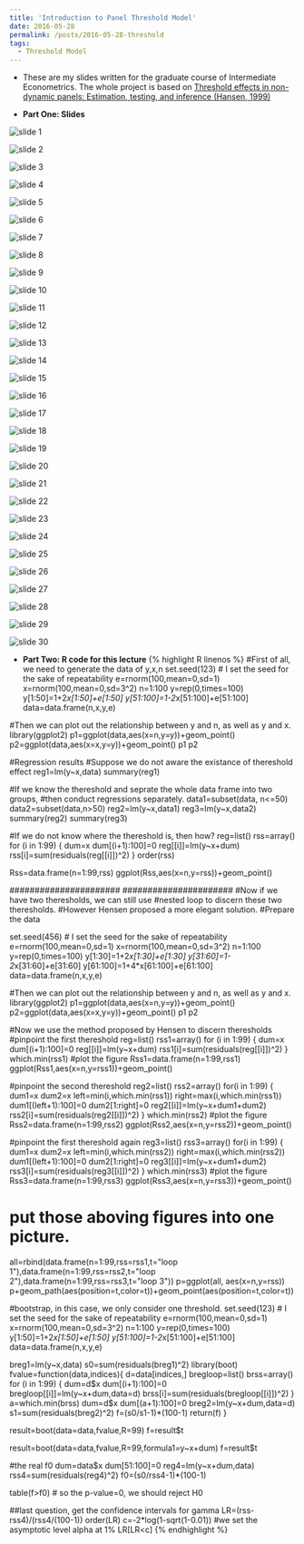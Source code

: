 ```yaml
---
title: 'Introduction to Panel Threshold Model'
date: 2016-05-28
permalink: /posts/2016-05-28-threshold
tags: 
  - Threshold Model
---
```

* These are my slides written for the graduate course of Intermediate Econometrics. The whole project is based on [Threshold effects in non-dynamic panels: Estimation, testing, and inference (Hansen, 1999)](http://www.sciencedirect.com/science/article/pii/S0304407699000251)  


* **Part One: Slides**  

![slide 1](https://raw.githubusercontent.com/Anonymous-Y/BlogImage/master/threshold/presentation_%E9%A1%B5%E9%9D%A2_01.jpg)  

![slide 2](https://raw.githubusercontent.com/Anonymous-Y/BlogImage/master/threshold/presentation_%E9%A1%B5%E9%9D%A2_02.jpg)  

![slide 3](https://raw.githubusercontent.com/Anonymous-Y/BlogImage/master/threshold/presentation_%E9%A1%B5%E9%9D%A2_03.jpg)  

![slide 4](https://raw.githubusercontent.com/Anonymous-Y/BlogImage/master/threshold/presentation_%E9%A1%B5%E9%9D%A2_04.jpg)  

![slide 5](https://raw.githubusercontent.com/Anonymous-Y/BlogImage/master/threshold/presentation_%E9%A1%B5%E9%9D%A2_05.jpg)  

![slide 6](https://raw.githubusercontent.com/Anonymous-Y/BlogImage/master/threshold/presentation_%E9%A1%B5%E9%9D%A2_06.jpg)  

![slide 7](https://raw.githubusercontent.com/Anonymous-Y/BlogImage/master/threshold/presentation_%E9%A1%B5%E9%9D%A2_07.jpg)  

![slide 8](https://raw.githubusercontent.com/Anonymous-Y/BlogImage/master/threshold/presentation_%E9%A1%B5%E9%9D%A2_08.jpg)  

![slide 9](https://raw.githubusercontent.com/Anonymous-Y/BlogImage/master/threshold/presentation_%E9%A1%B5%E9%9D%A2_09.jpg)  

![slide 10](https://raw.githubusercontent.com/Anonymous-Y/BlogImage/master/threshold/presentation_%E9%A1%B5%E9%9D%A2_10.jpg)  

![slide 11](https://raw.githubusercontent.com/Anonymous-Y/BlogImage/master/threshold/presentation_%E9%A1%B5%E9%9D%A2_11.jpg)  

![slide 12](https://raw.githubusercontent.com/Anonymous-Y/BlogImage/master/threshold/presentation_%E9%A1%B5%E9%9D%A2_12.jpg)  

![slide 13](https://raw.githubusercontent.com/Anonymous-Y/BlogImage/master/threshold/presentation_%E9%A1%B5%E9%9D%A2_13.jpg)  

![slide 14](https://raw.githubusercontent.com/Anonymous-Y/BlogImage/master/threshold/presentation_%E9%A1%B5%E9%9D%A2_14.jpg)  

![slide 15](https://raw.githubusercontent.com/Anonymous-Y/BlogImage/master/threshold/presentation_%E9%A1%B5%E9%9D%A2_15.jpg)  

![slide 16](https://raw.githubusercontent.com/Anonymous-Y/BlogImage/master/threshold/presentation_%E9%A1%B5%E9%9D%A2_16.jpg)  

![slide 17](https://raw.githubusercontent.com/Anonymous-Y/BlogImage/master/threshold/presentation_%E9%A1%B5%E9%9D%A2_17.jpg)  

![slide 18](https://raw.githubusercontent.com/Anonymous-Y/BlogImage/master/threshold/presentation_%E9%A1%B5%E9%9D%A2_18.jpg)  

![slide 19](https://raw.githubusercontent.com/Anonymous-Y/BlogImage/master/threshold/presentation_%E9%A1%B5%E9%9D%A2_19.jpg)  

![slide 20](https://raw.githubusercontent.com/Anonymous-Y/BlogImage/master/threshold/presentation_%E9%A1%B5%E9%9D%A2_20.jpg)  

![slide 21](https://raw.githubusercontent.com/Anonymous-Y/BlogImage/master/threshold/presentation_%E9%A1%B5%E9%9D%A2_21.jpg)  

![slide 22](https://raw.githubusercontent.com/Anonymous-Y/BlogImage/master/threshold/presentation_%E9%A1%B5%E9%9D%A2_22.jpg)  

![slide 23](https://raw.githubusercontent.com/Anonymous-Y/BlogImage/master/threshold/presentation_%E9%A1%B5%E9%9D%A2_23.jpg)  

![slide 24](https://raw.githubusercontent.com/Anonymous-Y/BlogImage/master/threshold/presentation_%E9%A1%B5%E9%9D%A2_24.jpg)  

![slide 25](https://raw.githubusercontent.com/Anonymous-Y/BlogImage/master/threshold/presentation_%E9%A1%B5%E9%9D%A2_25.jpg)  

![slide 26](https://raw.githubusercontent.com/Anonymous-Y/BlogImage/master/threshold/presentation_%E9%A1%B5%E9%9D%A2_26.jpg)  

![slide 27](https://raw.githubusercontent.com/Anonymous-Y/BlogImage/master/threshold/presentation_%E9%A1%B5%E9%9D%A2_27.jpg)  

![slide 28](https://raw.githubusercontent.com/Anonymous-Y/BlogImage/master/threshold/presentation_%E9%A1%B5%E9%9D%A2_28.jpg)  

![slide 29](https://raw.githubusercontent.com/Anonymous-Y/BlogImage/master/threshold/presentation_%E9%A1%B5%E9%9D%A2_29.jpg)  

![slide 30](https://raw.githubusercontent.com/Anonymous-Y/BlogImage/master/threshold/presentation_%E9%A1%B5%E9%9D%A2_30.jpg)  

* **Part Two: R code for this lecture**
{% highlight R linenos %}
#First of all, we need to generate the data of y,x,n
set.seed(123) # I set the seed for the sake of repeatability
e=rnorm(100,mean=0,sd=1)
x=rnorm(100,mean=0,sd=3^2)
n=1:100
y=rep(0,times=100)
y[1:50]=1+2*x[1:50]+e[1:50]
y[51:100]=1-2*x[51:100]+e[51:100]
data=data.frame(n,x,y,e)

#Then we can plot out the relationship between y and n, as well as y and x.
library(ggplot2)
p1=ggplot(data,aes(x=n,y=y))+geom_point()
p2=ggplot(data,aes(x=x,y=y))+geom_point()
p1
p2

#Regression results
#Suppose we do not aware the existance of thereshold effect
reg1=lm(y~x,data)
summary(reg1)

#If we know the thereshold and seprate the whole data frame into two groups,
#then conduct regressions separately.
data1=subset(data, n<=50)
data2=subset(data,n>50)
reg2=lm(y~x,data1)
reg3=lm(y~x,data2)
summary(reg2)
summary(reg3)

#If we do not know where the thereshold is, then how?
reg=list()
rss=array()
for (i in 1:99)
{
  dum=x
  dum[(i+1):100]=0
  reg[[i]]=lm(y~x+dum)
  rss[i]=sum(residuals(reg[[i]])^2)
}
order(rss)

Rss=data.frame(n=1:99,rss)
ggplot(Rss,aes(x=n,y=rss))+geom_point()

######################
######################
#Now if we have two theresholds, we can still use
#nested loop to discern these two theresholds. 
#However Hensen proposed a more elegant solution.
#Prepare the data

set.seed(456) # I set the seed for the sake of repeatability
e=rnorm(100,mean=0,sd=1)
x=rnorm(100,mean=0,sd=3^2)
n=1:100
y=rep(0,times=100)
y[1:30]=1+2*x[1:30]+e[1:30]
y[31:60]=1-2*x[31:60]+e[31:60]
y[61:100]=1+4*x[61:100]+e[61:100]
data=data.frame(n,x,y,e)

#Then we can plot out the relationship between y and n, as well as y and x.
library(ggplot2)
p1=ggplot(data,aes(x=n,y=y))+geom_point()
p2=ggplot(data,aes(x=x,y=y))+geom_point()
p1
p2

#Now we use the method proposed by Hensen to discern theresholds
#pinpoint the first thereshold
reg=list()
rss1=array()
for (i in 1:99)
{
  dum=x
  dum[(i+1):100]=0
  reg[[i]]=lm(y~x+dum)
  rss1[i]=sum(residuals(reg[[i]])^2)
}
which.min(rss1)
#plot the figure
Rss1=data.frame(n=1:99,rss1)
ggplot(Rss1,aes(x=n,y=rss1))+geom_point()

#pinpoint the second thereshold
reg2=list()
rss2=array()
for(i in 1:99)
{
  dum1=x
  dum2=x
  left=min(i,which.min(rss1))
  right=max(i,which.min(rss1))
  dum1[(left+1):100]=0
  dum2[1:right]=0
  reg2[[i]]=lm(y~x+dum1+dum2)
  rss2[i]=sum(residuals(reg2[[i]])^2)
}
which.min(rss2)
#plot the figure
Rss2=data.frame(n=1:99,rss2)
ggplot(Rss2,aes(x=n,y=rss2))+geom_point()

#pinpoint the first thereshold again
reg3=list()
rss3=array()
for(i in 1:99)
{
  dum1=x
  dum2=x
  left=min(i,which.min(rss2))
  right=max(i,which.min(rss2))
  dum1[(left+1):100]=0
  dum2[1:right]=0
  reg3[[i]]=lm(y~x+dum1+dum2)
  rss3[i]=sum(residuals(reg3[[i]])^2)
}
which.min(rss3)
#plot the figure
Rss3=data.frame(n=1:99,rss3)
ggplot(Rss3,aes(x=n,y=rss3))+geom_point()

# put those aboving figures into one picture.
all=rbind(data.frame(n=1:99,rss=rss1,t="loop 1"),data.frame(n=1:99,rss=rss2,t="loop 2"),data.frame(n=1:99,rss=rss3,t="loop 3"))
p=ggplot(all, aes(x=n,y=rss))
p+geom_path(aes(position=t,color=t))+geom_point(aes(position=t,color=t))

#bootstrap, in this case, we only consider one threshold.
set.seed(123) # I set the seed for the sake of repeatability
e=rnorm(100,mean=0,sd=1)
x=rnorm(100,mean=0,sd=3^2)
n=1:100
y=rep(0,times=100)
y[1:50]=1+2*x[1:50]+e[1:50]
y[51:100]=1-2*x[51:100]+e[51:100]
data=data.frame(n,x,y,e)

breg1=lm(y~x,data)
s0=sum(residuals(breg1)^2)
library(boot)
fvalue=function(data,indices){
  d=data[indices,]
  bregloop=list()
  brss=array()
  for (i in 1:99)
  {
    dum=d$x
    dum[(i+1):100]=0
    bregloop[[i]]=lm(y~x+dum,data=d)
    brss[i]=sum(residuals(bregloop[[i]])^2)
  }
  a=which.min(brss)
  dum=d$x
  dum[(a+1):100]=0
  breg2=lm(y~x+dum,data=d)
  s1=sum(residuals(breg2)^2)
  f=(s0/s1-1)*(100-1)
  return(f)
}

result=boot(data=data,fvalue,R=99)
f=result$t

result=boot(data=data,fvalue,R=99,formula1=y~x+dum)
f=result$t

#the real f0
dum=data$x
dum[51:100]=0
reg4=lm(y~x+dum,data)
rss4=sum(residuals(reg4)^2)
f0=(s0/rss4-1)*(100-1)

table(f>f0) # so the p-value=0, we should reject H0

##last question, get the confidence intervals for gamma
LR=(rss-rss4)/(rss4/(100-1))
order(LR)
c=-2*log(1-sqrt(1-0.01)) #we set the asymptotic level alpha at 1%
LR[LR<c]
{% endhighlight %}


